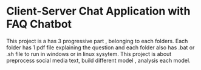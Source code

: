 
# Client-Server Chat Application with FAQ Chatbot

This project is a has 3 progressive part , belonging to each folders. Each folder has 1 pdf file explaining the question and each folder also has .bat or .sh file to run in windows or in linux sysytem. 
This project is about preprocess social media text, build different model , analysis each model.